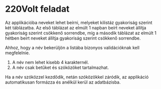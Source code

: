 # 220Volt feladat
Az applikációba neveket lehet beírni, melyeket kilistáz gyakoriság szerint két táblázatba. Az első táblázat az elmúlt 1 napban beírt neveket állítja gyakoriság szerint csökkenő sorrendbe, míg a második táblázat az elmúlt 1 hétben beírt neveket állítja gyakoriság szerint csökkenő sorrendbe.

Ahhoz, hogy a név bekerüljön a listába bizonyos validációknak kell megfelelnie.
1. A név nem lehet kisebb 4 karakternél.
2. A név csak betűket és szóközöket tartalmazhat.

Ha a név szóközzel kezdődik, netán szóközökkel záródik, az applikáció automatikusan formázza és anélkül kerül az adatbázisba.
